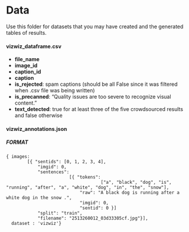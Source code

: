 # Data

Use this folder for datasets that you may have created and the generated tables of results.

#### vizwiz_dataframe.csv  
- __file_name__  
- __image_id__
- __caption_id__
- __caption__
- __is_rejected__: spam captions (should be all False since it was filtered when .csv file was being written)
- __is_precanned__: “Quality issues are too severe to recognize visual content.”
- __text_detected__: true for at least three of the five crowdsourced results and false otherwise

#### vizwiz_annotations.json
##### FORMAT

```
{ images: 
        [{ "sentids": [0, 1, 2, 3, 4], 
            "imgid": 0, 
            "sentences":
                        [{ "tokens": 
                                    ["a", "black", "dog", "is",    "running", "after", "a", "white", "dog", "in", "the", "snow"], 
                            "raw": "A black dog is running after a white dog in the snow .", 
                            "imgid": 0, 
                            "sentid": 0 }]
            "split": "train", 
            "filename": "2513260012_03d33305cf.jpg"}],
  dataset : 'vizwiz'}
```